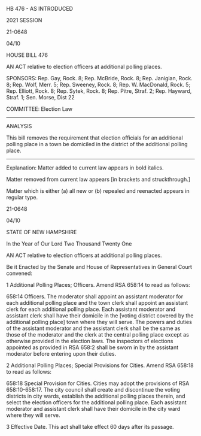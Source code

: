  HB 476 - AS INTRODUCED

 

 

2021 SESSION

 21-0648

 04/10

 

HOUSE BILL 476

 

AN ACT relative to election officers at additional polling places.

 

SPONSORS: Rep. Gay, Rock. 8; Rep. McBride, Rock. 8; Rep. Janigian, Rock. 8; Rep. Wolf, Merr. 5; Rep. Sweeney, Rock. 8; Rep. W. MacDonald, Rock. 5; Rep. Elliott, Rock. 8; Rep. Sytek, Rock. 8; Rep. Pitre, Straf. 2; Rep. Hayward, Straf. 1; Sen. Morse, Dist 22

 

COMMITTEE: Election Law

 

-----------------------------------------------------------------

 

ANALYSIS

 

 This bill removes the requirement that election officials for an additional polling place in a town be domiciled in the district of the additional polling place.

 

- - - - - - - - - - - - - - - - - - - - - - - - - - - - - - - - - - - - - - - - - - - - - - - - - - - - - - - - - - - - - - - - - - - - - - - - - - - 

 

Explanation: Matter added to current law appears in bold italics.

 Matter removed from current law appears [in brackets and struckthrough.]

 Matter which is either (a) all new or (b) repealed and reenacted appears in regular type.

 21-0648

 04/10

 

STATE OF NEW HAMPSHIRE

 

In the Year of Our Lord Two Thousand Twenty One

 

AN ACT relative to election officers at additional polling places.

 

Be it Enacted by the Senate and House of Representatives in General Court convened:

 

 1 Additional Polling Places; Officers. Amend RSA 658:14 to read as follows:

 658:14 Officers. The moderator shall appoint an assistant moderator for each additional polling place and the town clerk shall appoint an assistant clerk for each additional polling place. Each assistant moderator and assistant clerk shall have their domicile in the [voting district covered by the additional polling place] town where they will serve. The powers and duties of the assistant moderator and the assistant clerk shall be the same as those of the moderator and the clerk at the central polling place except as otherwise provided in the election laws. The inspectors of elections appointed as provided in RSA 658:2 shall be sworn in by the assistant moderator before entering upon their duties. 

 2 Additional Polling Places; Special Provisions for Cities. Amend RSA 658:18 to read as follows:

 658:18 Special Provision for Cities. Cities may adopt the provisions of RSA 658:10-658:17. The city council shall create and discontinue the voting districts in city wards, establish the additional polling places therein, and select the election officers for the additional polling place. Each assistant moderator and assistant clerk shall have their domicile in the city ward where they will serve. 

 3 Effective Date. This act shall take effect 60 days after its passage. 

